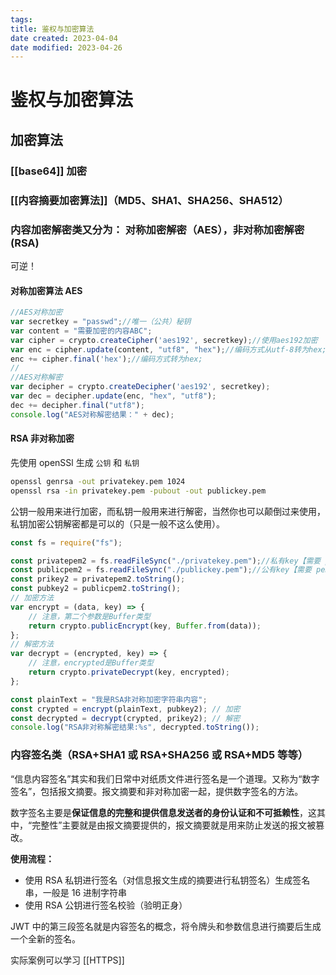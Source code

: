```yaml
---
tags:
title: 鉴权与加密算法
date created: 2023-04-04
date modified: 2023-04-26
---
```


# 鉴权与加密算法

## 加密算法

### [[base64]] 加密

### [[内容摘要加密算法]]（MD5、SHA1、SHA256、SHA512）

### 内容加密解密类又分为： 对称加密解密（AES），非对称加密解密(RSA)

可逆！

#### 对称加密算法 AES

```JavaScript
//AES对称加密
var secretkey = "passwd";//唯一（公共）秘钥
var content = "需要加密的内容ABC";
var cipher = crypto.createCipher('aes192', secretkey);//使用aes192加密
var enc = cipher.update(content, "utf8", "hex");//编码方式从utf-8转为hex;
enc += cipher.final('hex');//编码方式转为hex;
//
//AES对称解密
var decipher = crypto.createDecipher('aes192', secretkey);
var dec = decipher.update(enc, "hex", "utf8");
dec += decipher.final("utf8");
console.log("AES对称解密结果：" + dec);
```

#### **RSA 非对称加密**

先使用 openSSl 生成 `公钥` 和 `私钥`

```cmd
openssl genrsa -out privatekey.pem 1024
openssl rsa -in privatekey.pem -pubout -out publickey.pem
```

公钥一般用来进行加密，而私钥一般用来进行解密，当然你也可以颠倒过来使用，私钥加密公钥解密都是可以的（只是一般不这么使用）。

```JavaScript
const fs = require("fs");

const privatepem2 = fs.readFileSync("./privatekey.pem");//私有key【需要 pem 编码的key】server.pem
const publicpem2 = fs.readFileSync("./publickey.pem");//公有key【需要 pem 编码的key】cert.pem
const prikey2 = privatepem2.toString();
const pubkey2 = publicpem2.toString();
// 加密方法
var encrypt = (data, key) => {
    // 注意，第二个参数是Buffer类型
    return crypto.publicEncrypt(key, Buffer.from(data));
};
// 解密方法
var decrypt = (encrypted, key) => {
    // 注意，encrypted是Buffer类型
    return crypto.privateDecrypt(key, encrypted);
};

const plainText = "我是RSA非对称加密字符串内容";
const crypted = encrypt(plainText, pubkey2); // 加密
const decrypted = decrypt(crypted, prikey2); // 解密
console.log("RSA非对称解密结果:%s", decrypted.toString());
```

### 内容签名类（RSA+SHA1 或 RSA+SHA256 或 RSA+MD5 等等）

“信息内容签名”其实和我们日常中对纸质文件进行签名是一个道理。又称为“数字签名”，包括报文摘要。报文摘要和非对称加密一起，提供数字签名的方法。

数字签名主要是**保证信息的完整和提供信息发送者的身份认证和不可抵赖性**，这其中，“完整性”主要就是由报文摘要提供的，报文摘要就是用来防止发送的报文被篡改。

**使用流程：**

- 使用 RSA 私钥进行签名（对信息报文生成的摘要进行私钥签名）生成签名串，一般是 16 进制字符串
- 使用 RSA 公钥进行签名校验（验明正身）

JWT 中的第三段签名就是内容签名的概念，将令牌头和参数信息进行摘要后生成一个全新的签名。

实际案例可以学习 [[HTTPS]]
